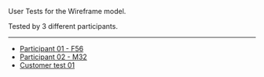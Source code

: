 User Tests for the Wireframe model.

Tested by 3 different participants.

---
* [Participant 01 - F56](https://gitlab.stud.idi.ntnu.no/team_01-idatt1002/project-assignment-idatt1002-y2023_spring-t01/-/wikis/WF-User-Test-Participant-01)
* [Participant 02 - M32](https://gitlab.stud.idi.ntnu.no/team_01-idatt1002/project-assignment-idatt1002-y2023_spring-t01/-/wikis/WF-User-Test-Participant-02)
* [Customer test 01](https://gitlab.stud.idi.ntnu.no/team_01-idatt1002/project-assignment-idatt1002-y2023_spring-t01/-/wikis/WF-User-Test-Customer-01)
